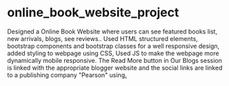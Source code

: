 # online_book_website_project
Designed a Online Book Website where users can see featured books list, new arrivals, blogs, see reviews..
Used HTML structured elements, bootstrap components and bootstrap classes for a well responsive design, added styling to webpage using CSS, Used JS to make the webpage more dynamically mobile responsive. 
The Read More button in Our Blogs session is linked with the appropriate blogger website and the social links are linked to a publishing company "Pearson" using<a href>.
